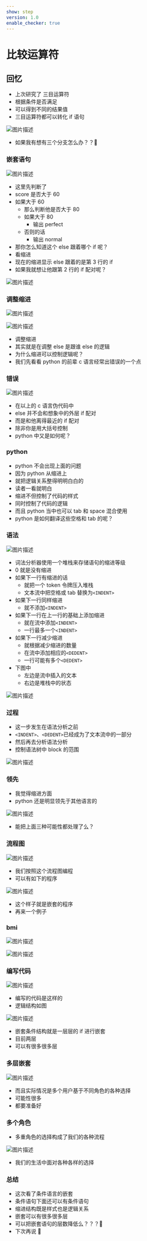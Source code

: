 ```yaml
---
show: step
version: 1.0
enable_checker: true
---
```


# 比较运算符

## 回忆

- 上次研究了 三目运算符
- 根据条件是否满足
- 可以得到不同的结果值
- 三目运算符都可以转化 if 语句

![图片描述](https://doc.shiyanlou.com/courses/uid1190679-20220830-1661869560615)

- 如果我有想有三个分支怎么办？？🤔

### 嵌套语句

![图片描述](https://doc.shiyanlou.com/courses/uid1190679-20210919-1632052913919)

- 这里先判断了
- score 是否大于 60
- 如果大于 60
  - 那么判断他是否大于 80
  - 如果大于 80
    - 输出 perfect
  - 否则的话
    - 输出 normal
- 那你怎么知道这个 else 跟着哪个 if 呢？
- 看缩进
- 现在的缩进显示 else 跟着的是第 3 行的 if
- 如果我就想让他跟第 2 行的 if 配对呢？

![图片描述](https://doc.shiyanlou.com/courses/uid1190679-20210919-1632053553064)

### 调整缩进

![图片描述](https://doc.shiyanlou.com/courses/uid1190679-20210919-1632053704062)

![图片描述](https://doc.shiyanlou.com/courses/uid1190679-20210919-1632053714450)

- 调整缩进
- 其实就是在调整 else 是跟谁 else 的逻辑
- 为什么缩进可以控制逻辑呢？
- 我们先看看 python 的前辈 c 语言经常出错误的一个点

### 错误

![图片描述](https://doc.shiyanlou.com/courses/uid1190679-20210918-1631933764580)

- 在以上的 c 语言伪代码中
- else 并不会和想象中的外层 if 配对
- 而是和他离得最近的 if 配对
- 除非你是用大括号控制
- python 中又是如何呢？

### python

- python 不会出现上面的问题
- 因为 python 从缩进上
- 就把逻辑关系整得明明白白的
- 读者一看就明白
- 缩进不但控制了代码的样式
- 同时控制了代码的逻辑
- 而且 python 当中也可以 tab 和 space 混合使用
- python 是如何翻译这些空格和 tab 的呢？

### 语法

![图片描述](https://doc.shiyanlou.com/courses/uid1190679-20210918-1631934683923)

- 词法分析器使用一个堆栈来存储语句的缩进等级
- 0 就是没有缩进
- 如果下一行有缩进的话
  - 就把一个 token 令牌压入堆栈
  - 文本流中把空格或 tab 替换为`<INDENT>`
- 如果下一行同样缩进
  - 就不添加`<INDENT>`
- 如果下一行在上一行的基础上添加缩进
  - 就在流中添加`<INDENT>`
  - 一行最多一个`<INDENT>`
- 如果下一行减少缩进
  - 就根据减少缩进的数量
  - 在流中添加相应的`<DEDENT>`
  - 一行可能有多个`<DEDENT>`
- 下图中
  - 左边是流中插入的文本
  - 右边是堆栈中的状态

![图片描述](https://doc.shiyanlou.com/courses/uid1190679-20210918-1631934901435)

### 过程

- 这一步发生在语法分析之前
- `<INDENT>`、`<DEDENT>`已经成为了文本流中的一部分
- 然后再去分析语法分析
- 控制语法树中 block 的范围

![图片描述](https://doc.shiyanlou.com/courses/uid1190679-20210918-1631934901435)

### 领先

- 我觉得缩进方面
- python 还是明显领先于其他语言的

![图片描述](https://doc.shiyanlou.com/courses/uid1190679-20210919-1632054030374)

- 能把上面三种可能性都处理了么？

### 流程图

![图片描述](https://doc.shiyanlou.com/courses/uid1190679-20220102-1641091291511)

- 我们按照这个流程图编程
- 可以有如下的程序

![图片描述](https://doc.shiyanlou.com/courses/uid1190679-20210919-1632054231155)

- 这个样子就是嵌套的程序
- 再来一个例子

### bmi

![图片描述](https://doc.shiyanlou.com/courses/uid1190679-20210919-1632052649865)

![图片描述](https://doc.shiyanlou.com/courses/uid1190679-20210919-1632052640283)

### 编写代码

![图片描述](https://doc.shiyanlou.com/courses/uid1190679-20211128-1638093912392)

- 编写的代码是这样的
- 逻辑结构如图

![图片描述](https://doc.shiyanlou.com/courses/uid1190679-20210919-1632054786279)

- 嵌套条件结构就是一层层的 if 进行嵌套
- 目前两层
- 可以有很多很多层

### 多层嵌套

![图片描述](https://doc.shiyanlou.com/courses/uid1190679-20210925-1632557775049)

- 而且实际情况是多个用户基于不同角色的各种选择
- 可能性很多
- 都要准备好

### 多个角色

- 多重角色的选择构成了我们的各种流程

![图片描述](https://doc.shiyanlou.com/courses/uid1190679-20210925-1632557860323)

- 我们的生活中面对各种各样的选择

### 总结

- 这次看了条件语言的嵌套
- 条件语句下面还可以有条件语句
- 缩进结构既是样式也是逻辑关系
- 嵌套可以有很多很多层
- 可以把嵌套语句的层数降低么？？？🤔
- 下次再说 👋

